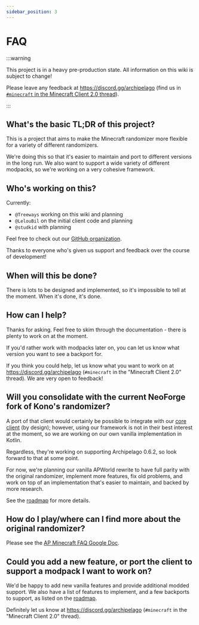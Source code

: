 ```yaml
---
sidebar_position: 3
---
```


# FAQ

:::warning

This project is in a heavy pre-production state.
All information on this wiki is subject to change!

Please leave any feedback at https://discord.gg/archipelago
(find us in
[`#minecraft` in the Minecraft Client 2.0 thread](https://discord.com/channels/731205301247803413/1394782863135608832/1394783006849368065)).

:::

## What's the basic TL;DR of this project?

This is a project that aims to make the Minecraft randomizer more flexible for a variety of different randomizers.

We're doing this so that it's easier to maintain and port to different versions in the long run.
We also want to support a wide variety of different modpacks, so we're working on a very cohesive framework.

## Who's working on this?

Currently:
- `@Treeways` working on this wiki and planning
- `@LelouBil` on the initial client code and planning
- `@studkid` with planning

Feel free to check out our [GitHub organization](https://github.com/ArchipelagoMinecraft).

Thanks to everyone who's given us support and feedback over the course of development!

## When will this be done?

There is lots to be designed and implemented, so it's impossible to tell at the moment. When it's done, it's done.

## How can I help?

Thanks for asking.
Feel free to skim through the documentation - there is plenty to work on at the moment.

If you'd rather work with modpacks later on,
you can let us know what version you want to see a backport for.

If you think you could help, let us know what you want to work on at
https://discord.gg/archipelago (`#minecraft` in the "Minecraft Client 2.0" thread).
We are very open to feedback!

## Will you consolidate with the current NeoForge fork of Kono's randomizer?

A port of that client would certainly be possible to integrate with our
[core client](/docs/architecture/client/core) (by design);
however, using our framework is not in their best interest at the moment,
so we are working on our own vanilla implementation in Kotlin.

Regardless, they're working on supporting Archipelago 0.6.2,
so look forward to that at some point.

For now, we're planning our vanilla APWorld rewrite to have full parity with the original randomizer,
implement more features, fix old problems, and work on top of an implementation that's easier to maintain,
and backed by more research.

See the [roadmap](/docs/roadmap) for more details.

## How do I play/where can I find more about the original randomizer?

Please see the
[AP Minecraft FAQ Google Doc](https://docs.google.com/document/d/1AMcototDovob8YJ7w4UFKAiUMCV21uQjJqzw_dr-sJQ/).

## Could you add a new feature, or port the client to support a modpack I want to work on?

We'd be happy to add new vanilla features and provide additional modded support.
We also have a list of features to implement, and a few backports to support,
as listed on the [roadmap](/docs/roadmap).

Definitely let us know at
https://discord.gg/archipelago (`#minecraft` in the "Minecraft Client 2.0" thread).
